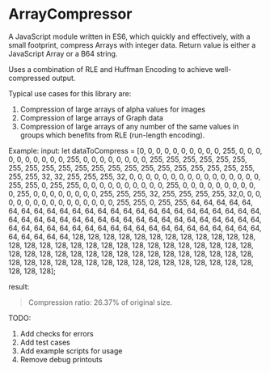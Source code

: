 # ArrayCompressor
A JavaScript module written in ES6, which quickly and effectively, with a small footprint, compress Arrays with integer data.
Return value is either a JavaScript Array or a B64 string.

Uses a combination of RLE and Huffman Encoding to achieve well-compressed output.

Typical use cases for this library are:
1. Compression of large arrays of alpha values for images
2. Compression of large arrays of Graph data
3. Compression of large arrays of any number of the same values in groups which benefits from RLE (run-length encoding).

Example:
input:
let dataToCompress = [0, 0, 0, 0, 0, 0, 0, 0, 0, 0, 255, 0, 0, 0, 0, 0, 0, 0, 0, 0, 0, 255, 0, 0, 0, 0, 0, 0, 0, 0, 255, 255, 255, 255, 255, 255, 255, 255, 255, 255, 255, 255, 255, 255, 255, 255, 255, 255, 255, 255, 255, 255, 255, 32, 32, 255, 255, 255, 32, 0, 0, 0, 0, 0, 0, 0, 0, 0, 0, 0, 0, 0, 0, 0, 0, 255, 255, 0, 255, 255, 0, 0, 0, 0, 0, 0, 0, 0, 0, 0, 255, 0, 0, 0, 0, 0, 0, 0, 0, 0, 0, 255, 0, 0, 0, 0, 0, 0, 0, 0, 255, 255, 255, 32, 255, 255, 255, 255, 32,0, 0, 0, 0, 0, 0, 0, 0, 0, 0, 0, 0, 0, 0, 0, 0, 255, 255, 0, 255, 255, 64, 64, 64, 64, 64, 64, 64, 64, 64, 64, 64, 64, 64, 64, 64, 64, 64, 64, 64, 64, 64, 64, 64, 64, 64, 64, 64, 64, 64, 64, 64, 64, 64, 64, 64, 64, 64, 64, 64, 64, 64, 64, 64, 64, 64, 64, 64, 64, 64, 64, 64, 64, 64, 64, 64, 64, 64, 64, 64, 64, 64, 64, 64, 64, 64, 64, 64, 64, 64, 64,  128, 128, 128, 128, 128, 128, 128, 128, 128, 128, 128, 128, 128, 128, 128, 128, 128, 128, 128, 128, 128, 128, 128, 128, 128, 128, 128, 128, 128, 128, 128, 128, 128, 128, 128, 128, 128, 128, 128, 128, 128, 128, 128, 128, 128, 128, 128, 128, 128, 128, 128, 128, 128, 128, 128, 128, 128, 128, 128, 128, 128, 128, 128];

result:
> Compression ratio: 26.37% of original size.

TODO:
1. Add checks for errors
2. Add test cases
3. Add example scripts for usage
4. Remove debug printouts
